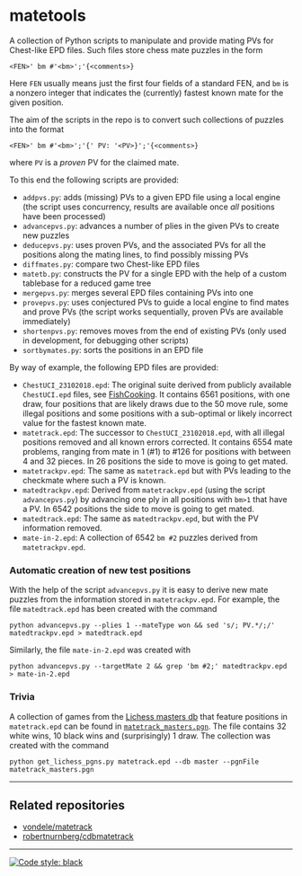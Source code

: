 # matetools

A collection of Python scripts to manipulate and provide mating PVs for
Chest-like EPD files. Such files store chess mate puzzles in the form
```
<FEN>' bm #'<bm>';'{<comments>}
```
Here `FEN` usually means just the first four fields of a standard FEN, and `bm`
is a nonzero integer that indicates the (currently) fastest known mate for the
given position.

The aim of the scripts in the repo is to convert such collections of puzzles
into the format
```
<FEN>' bm #'<bm>';'{' PV: '<PV>}';'{<comments>}
```
where `PV` is a *proven* PV for the claimed mate.

To this end the following scripts are provided:

* `addpvs.py`: adds (missing) PVs to a given EPD file using a local engine (the
  script uses concurrency, results are available once _all_ positions have been
  processed)
* `advancepvs.py`: advances a number of plies in the given PVs to create new puzzles
* `deducepvs.py`: uses proven PVs, and the associated PVs for all
  the positions along the mating lines, to find possibly missing PVs
* `diffmates.py`: compare two Chest-like EPD files
* `matetb.py`: constructs the PV for a single EPD with the help of a custom tablebase for a reduced game tree
* `mergepvs.py`: merges several EPD files containing PVs into one
* `provepvs.py`: uses conjectured PVs to guide a local engine to find mates and
  prove PVs (the script works sequentially, proven PVs are available
  immediately)
* `shortenpvs.py`: removes moves from the end of existing PVs (only used in
  development, for debugging other scripts)
* `sortbymates.py`: sorts the positions in an EPD file

By way of example, the following EPD files are provided:

* `ChestUCI_23102018.epd`: The original suite derived from publicly available
`ChestUCI.epd` files, see
[FishCooking](https://groups.google.com/g/fishcooking/c/lh1jTS4U9LU/m/zrvoYQZUCQAJ). It contains 6561 positions, with one draw, four positions that are likely draws due to the 50 move rule, some illegal positions and some positions with a sub-optimal or likely incorrect value for the fastest known mate.
* `matetrack.epd`: The successor to `ChestUCI_23102018.epd`, with all illegal positions removed and all known errors corrected. It contains 6554 mate problems, ranging from mate in 1 (#1) to #126 for positions with between 4 and 32 pieces. In 26 positions the side to move is going to get mated.
* `matetrackpv.epd`: The same as `matetrack.epd` but with PVs leading to the checkmate where such a PV is known.
* `matedtrackpv.epd`: Derived from `matetrackpv.epd` (using the script `advancepvs.py`) by advancing one ply in all positions with `bm>1` that have a PV. In 6542 positions the side to move is going to get mated.
* `matedtrack.epd`: The same as `matedtrackpv.epd`, but with the PV information removed.
* `mate-in-2.epd`: A collection of 6542 `bm #2` puzzles derived from `matetrackpv.epd`.

### Automatic creation of new test positions

With the help of the script `advancepvs.py` it is easy to derive new mate
puzzles from the information stored in `matetrackpv.epd`. For example, the file `matedtrack.epd` has been created with the command
```shell
python advancepvs.py --plies 1 --mateType won && sed 's/; PV.*/;/' matedtrackpv.epd > matedtrack.epd
```
Similarly, the file `mate-in-2.epd` was created with
```shell
python advancepvs.py --targetMate 2 && grep 'bm #2;' matedtrackpv.epd > mate-in-2.epd
```

### Trivia

A collection of games from the [Lichess masters db](https://lichess.org/analysis) that feature positions in `matetrack.epd` can be found in 
[`matetrack_masters.pgn`](matetrack_masters.pgn). 
The file contains 32 white wins, 10 black wins and (surprisingly) 1 draw. 
The collection was created with the command
```shell
python get_lichess_pgns.py matetrack.epd --db master --pgnFile matetrack_masters.pgn
```

---
## Related repositories

* [vondele/matetrack](https://github.com/vondele/matetrack)
* [robertnurnberg/cdbmatetrack](https://github.com/robertnurnberg/cdbmatetrack) 

---
[![Code style: black](https://img.shields.io/badge/code%20style-black-000000.svg)](https://github.com/psf/black)
